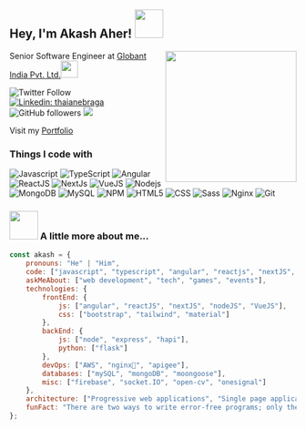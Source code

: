 <h2>Hey, I'm Akash Aher! <img src="https://media.giphy.com/media/12oufCB0MyZ1Go/giphy.gif" width="50"></h2>
<img align='right' src="https://media.giphy.com/media/M9gbBd9nbDrOTu1Mqx/giphy.gif" width="230">
<p>Senior Software Engineer at <a href="http://www.globant.com">Globant India Pvt. Ltd.</a><img src="https://media.giphy.com/media/WUlplcMpOCEmTGBtBW/giphy.gif" width="30"></p>

![Twitter Follow](https://img.shields.io/twitter/follow/iamakashaher?label=Follow)
[![Linkedin: thaianebraga](https://img.shields.io/badge/-akash-blue?style=flat-square&logo=Linkedin&logoColor=white&link=https://www.linkedin.com/in/iamakashaher/)](https://www.linkedin.com/in/iamakashaher/)
![GitHub followers](https://img.shields.io/github/followers/iamakashaher?label=Follow&style=social)
![](https://komarev.com/ghpvc/?username=iamakashaher)



<p>Visit my <a href="http://www.akashaher.com">Portfolio</a></p>

<h3>Things I code with</h3>
<p>
  <img alt="Javascript" src="https://img.shields.io/badge/-javascript-F7B93E?style=for-the-badge&logo=javascript&logoColor=white" />
  <img alt="TypeScript" src="https://img.shields.io/badge/-TypeScript-007ACC?style=for-the-badge&logo=typescript&logoColor=white" />
  <img alt="Angular" src="https://img.shields.io/badge/-Angular-DD0031?style=for-the-badge&logo=angular&logoColor=white" />
  <img alt="ReactJS" src="https://img.shields.io/badge/-React-61dafb?style=for-the-badge&logo=react&logoColor=black" />
  <img alt="NextJs" src="https://img.shields.io/badge/next.js-000000?style=for-the-badge&logo=nextdotjs&logoColor=white" />
  <img alt="VueJS" src="https://img.shields.io/badge/vue.js-42b883?style=for-the-badge&logo=vuedotjs&logoColor=white" />
  <img alt="Nodejs" src="https://img.shields.io/badge/-Nodejs-43853d?style=for-the-badge&logo=Node.js&logoColor=white" />
  <img alt="MongoDB" src="https://img.shields.io/badge/-MongoDB-13aa52?style=for-the-badge&logo=mongodb&logoColor=white" />
  <img alt="MySQL" src="https://img.shields.io/badge/-mysql-43853d?style=for-the-badge&logo=mysql&logoColor=white" />
  <img alt="NPM" src="https://img.shields.io/badge/-NPM-CB3837?style=for-the-badge&logo=npm&logoColor=white" />
  <img alt="HTML5" src="https://img.shields.io/badge/-HTML5-E34F26?style=for-the-badge&logo=html5&logoColor=white" />
  <img alt="CSS" src="https://img.shields.io/badge/-CSS3-E34F26?style=for-the-badge&logo=css3&logoColor=white" />
  <img alt="Sass" src="https://img.shields.io/badge/-Sass-CC6699?style=for-the-badge&logo=sass&logoColor=white" />
  <img alt="Nginx" src="https://img.shields.io/badge/-Nginx-DD0031?style=for-the-badge&logo=nginx&logoColor=white" />
  <img alt="Git" src="https://img.shields.io/badge/-Git-F05032?style=for-the-badge&logo=git&logoColor=white" />
</p>

### <img src="https://media.giphy.com/media/VgCDAzcKvsR6OM0uWg/giphy.gif" width="50"> A little more about me...  

```javascript
const akash = {
    pronouns: "He" | "Him",
    code: ["javascript", "typescript", "angular", "reactjs", "nextJS", "nodeJS", "VueJS"],
    askMeAbout: ["web development", "tech", "games", "events"],
    technologies: {
        frontEnd: {
            js: ["angular", "reactJS", "nextJS", "nodeJS", "VueJS"],
            css: ["bootstrap", "tailwind", "material"]
        },
        backEnd: {
            js: ["node", "express", "hapi"],
            python: ["flask"]
        },
        devOps: ["AWS", "nginx🐳", "apigee"],
        databases: ["mySQL", "mongoDB", "moongoose"],
        misc: ["firebase", "socket.IO", "open-cv", "onesignal"]
    },
    architecture: ["Progressive web applications", "Single page applications"],
    funFact: "There are two ways to write error-free programs; only the third one works"
};
```
